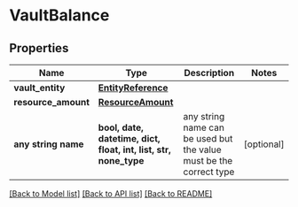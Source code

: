 # VaultBalance


## Properties
Name | Type | Description | Notes
------------ | ------------- | ------------- | -------------
**vault_entity** | [**EntityReference**](EntityReference.md) |  | 
**resource_amount** | [**ResourceAmount**](ResourceAmount.md) |  | 
**any string name** | **bool, date, datetime, dict, float, int, list, str, none_type** | any string name can be used but the value must be the correct type | [optional]

[[Back to Model list]](../README.md#documentation-for-models) [[Back to API list]](../README.md#documentation-for-api-endpoints) [[Back to README]](../README.md)


